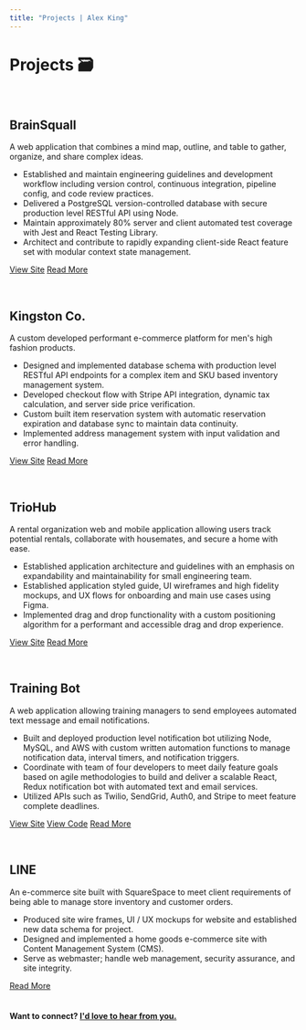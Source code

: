 ```yaml
---
title: "Projects | Alex King"
---
```


# **Projects 🗃**

<div class="project">
  <div class="project-images">
    <img src="assets/projects/desktop/brainsquall.jpg" alt="" class="desktop" />
    <img src="assets/projects/mobile/brainsquall.png" alt="" class="mobile"/>
  </div>

  <div class='project-content'>

## BrainSquall

A web application that combines a mind map, outline, and table to gather, organize, and share complex ideas.

- Established and maintain engineering guidelines and development workflow including version control, continuous integration, pipeline config, and code review practices.
- Delivered a PostgreSQL version-controlled database with secure production level RESTful API using Node.
- Maintain approximately 80% server and client automated test coverage with Jest and React Testing Library.
- Architect and contribute to rapidly expanding client-side React feature set with modular context state management.

<a href="https://brainsquall.co" target="_blank" rel="noopener noreferrer">View Site</a>
[Read More](/writing/brainsquall)

  </div>
</div>

<div class="project">
  <div class="project-images">
    <img src="assets/projects/desktop/kingston.jpg" alt="" class="desktop" />
    <img src="assets/projects/mobile/kingston.png" alt="" class="mobile"/>
  </div>

  <div class='project-content'>

## Kingston Co.

A custom developed performant e-commerce platform for men's high fashion products.

- Designed and implemented database schema with production level RESTful API endpoints for a complex item and SKU based inventory management system.
- Developed checkout flow with Stripe API integration, dynamic tax calculation, and server side price verification.
- Custom built item reservation system with automatic reservation expiration and database sync to maintain data continuity.
- Implemented address management system with input validation and error handling.

<a href="https://kingstonco.netlify.app" target="_blank" rel="noopener noreferrer">View Site</a>
[Read More](/writing/kingston-co)

  </div>
</div>

<div class="project">
  <div class="project-images">
    <img src="assets/projects/desktop/triohub.jpg" alt="" class="desktop" />
    <img src="assets/projects/mobile/triohub.png" alt="" class="mobile"/>
  </div>

  <div class='project-content'>

## TrioHub

A rental organization web and mobile application allowing users track potential rentals, collaborate with housemates, and secure a home with ease.

- Established application architecture and guidelines with an emphasis on expandability and maintainability for small engineering team.
- Established application styled guide, UI wireframes and high fidelity mockups, and UX flows for onboarding and main use cases using Figma.
- Implemented drag and drop functionality with a custom positioning algorithm for a performant and accessible drag and drop experience.

<a href="https://triohub.io" target="_blank" rel="noopener noreferrer">View Site</a>
[Read More](/writing/triohub)

  </div>
</div>
<div class="project">
  <div class="project-images">
    <img src="assets/projects/desktop/trainingbot.jpg" alt="" class="desktop" />
    <img src="assets/projects/mobile/trainingbot.png" alt="" class="mobile"/>
  </div>

  <div class='project-content'>

## Training Bot

A web application allowing training managers to send employees automated text message and email notifications.

- Built and deployed production level notification bot utilizing Node, MySQL, and AWS with custom written automation functions to manage notification data, interval timers, and notification triggers.
- Coordinate with team of four developers to meet daily feature goals based on agile methodologies to build and deliver a scalable React, Redux notification bot with automated text and email services.
- Utilized APIs such as Twilio, SendGrid, Auth0, and Stripe to meet feature complete deadlines.

<a href="https://trainingbot.co" target="_blank" rel="noopener noreferrer">View Site</a>
<a href="https://github.com/training-bot" target="_blank" rel="noopener noreferrer">View Code</a>
[Read More](/writing/training-bot)

  </div>
</div>
<div class="project">
  <div class="project-images">
    <img src="assets/projects/desktop/line.jpg" alt="" class="desktop" />
    <img src="assets/projects/mobile/line.png" alt="" class="mobile"/>
  </div>

  <div class='project-content'>

## LINE

An e-commerce site built with SquareSpace to meet client requirements of being able to manage store inventory and customer orders.

- Produced site wire frames, UI / UX mockups for website and established new data schema for project.
- Designed and implemented a home goods e-commerce site with Content Management System (CMS).
- Serve as webmaster; handle web management, security assurance, and site integrity.

[Read More](/writing/line)

  </div>
</div>

#### <br/> Want to connect? [I'd love to hear from you.](/contact)
